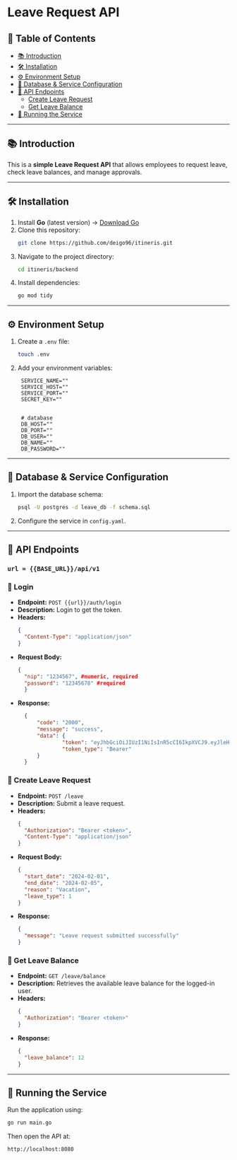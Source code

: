 # Leave Request API

## 📌 Table of Contents
- [📚 Introduction](#introduction)
- [🛠️ Installation](#installation)
- [⚙️ Environment Setup](#environment-setup)
- [📂 Database & Service Configuration](#database--service-configuration)
- [📝 API Endpoints](#api-endpoints)
  - [Create Leave Request](#create-leave-request)
  - [Get Leave Balance](#get-leave-balance)
- [🚀 Running the Service](#running-the-service)

---

## 📚 Introduction
This is a **simple Leave Request API** that allows employees to request leave, check leave balances, and manage approvals.

---

## 🛠️ Installation
1. Install **Go** (latest version) → [Download Go](https://go.dev/doc/install)
2. Clone this repository:
   ```sh
   git clone https://github.com/deigo96/itineris.git
   ```
3. Navigate to the project directory:
   ```sh
   cd itineris/backend
   ```
4. Install dependencies:
   ```sh
   go mod tidy
   ```

---

## ⚙️ Environment Setup
1. Create a `.env` file:
   ```sh
   touch .env
   ```
2. Add your environment variables:
   ```env
    SERVICE_NAME=""
    SERVICE_HOST=""
    SERVICE_PORT=""
    SECRET_KEY=""


    # database
    DB_HOST=""
    DB_PORT=""
    DB_USER=""
    DB_NAME=""
    DB_PASSWORD=""
   ```

---

## 📂 Database & Service Configuration
1. Import the database schema:
   ```sh
   psql -U postgres -d leave_db -f schema.sql
   ```
2. Configure the service in `config.yaml`.

---

## 📝 API Endpoints

### `url = {{BASE_URL}}/api/v1`

### 📌 Login
- **Endpoint:** `POST {{url}}/auth/login`
- **Description:** Login to get the token.
- **Headers:**
  ```json
  {
    "Content-Type": "application/json"
  }
  ```
- **Request Body:**
  ```json
  {
    "nip": "1234567", #numeric, required
    "password": "12345678" #required
	}
  ```
- **Response:**
  ```json
	{
		"code": "2000",
		"message": "success",
		"data": {
				"token": "eyJhbGciOiJIUzI1NiIsInR5cCI6IkpXVCJ9.eyJleHAiOjE3NDA3NTc1NTMsImlkIjoyLCJuaXAiOiIxMjM0NTY3Iiwicm9sZSI6IlN0YWZmIn0.17lfvpQ1p-nCG_LRfCBclI8sNJ5DAMsafB7RwrwVuyM",
				"token_type": "Bearer"
		}
	}
  ```

### 📌 Create Leave Request
- **Endpoint:** `POST /leave`
- **Description:** Submit a leave request.
- **Headers:**
  ```json
  {
    "Authorization": "Bearer <token>",
    "Content-Type": "application/json"
  }
  ```
- **Request Body:**
  ```json
  {
    "start_date": "2024-02-01",
    "end_date": "2024-02-05",
    "reason": "Vacation",
    "leave_type": 1
  }
  ```
- **Response:**
  ```json
  {
    "message": "Leave request submitted successfully"
  }
  ```

### 📌 Get Leave Balance
- **Endpoint:** `GET /leave/balance`
- **Description:** Retrieves the available leave balance for the logged-in user.
- **Headers:**
  ```json
  {
    "Authorization": "Bearer <token>"
  }
  ```
- **Response:**
  ```json
  {
    "leave_balance": 12
  }
  ```

---

## 🚀 Running the Service
Run the application using:
```sh
go run main.go
```
Then open the API at:
```
http://localhost:8080
```

